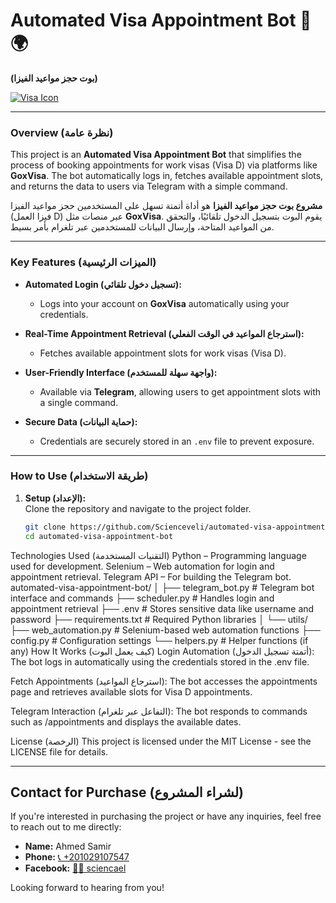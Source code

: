 # **Automated Visa Appointment Bot** 🤖🌍  
**(بوت حجز مواعيد الفيزا)**

[![Visa Icon](https://upload.wikimedia.org/wikipedia/commons/thumb/c/c7/Passport_icon.svg/1024px-Passport_icon.svg.png)](https://www.goxvisa.com/)

---

### **Overview (نظرة عامة)**

This project is an **Automated Visa Appointment Bot** that simplifies the process of booking appointments for work visas (Visa D) via platforms like **GoxVisa**. The bot automatically logs in, fetches available appointment slots, and returns the data to users via Telegram with a simple command.  

**مشروع بوت حجز مواعيد الفيزا** هو أداة أتمتة تسهل على المستخدمين حجز مواعيد الفيزا (فيزا العمل D) عبر منصات مثل **GoxVisa**. يقوم البوت بتسجيل الدخول تلقائيًا، والتحقق من المواعيد المتاحة، وإرسال البيانات للمستخدمين عبر تلغرام بأمر بسيط.

---

### **Key Features (الميزات الرئيسية)**

- **Automated Login (تسجيل دخول تلقائي):**  
  - Logs into your account on **GoxVisa** automatically using your credentials.

- **Real-Time Appointment Retrieval (استرجاع المواعيد في الوقت الفعلي):**  
  - Fetches available appointment slots for work visas (Visa D).

- **User-Friendly Interface (واجهة سهلة للمستخدم):**  
  - Available via **Telegram**, allowing users to get appointment slots with a single command.

- **Secure Data (حماية البيانات):**  
  - Credentials are securely stored in an `.env` file to prevent exposure.

---

### **How to Use (طريقة الاستخدام)**

1. **Setup (الإعداد):**  
   Clone the repository and navigate to the project folder.
   ```bash
   git clone https://github.com/Scienceveli/automated-visa-appointment-bot.git
   cd automated-visa-appointment-bot
Technologies Used (التقنيات المستخدمة)
Python – Programming language used for development.
Selenium – Web automation for login and appointment retrieval.
Telegram API – For building the Telegram bot.
automated-visa-appointment-bot/
│
├── telegram_bot.py        # Telegram bot interface and commands
├── scheduler.py            # Handles login and appointment retrieval
├── .env                    # Stores sensitive data like username and password
├── requirements.txt        # Required Python libraries
│
└── utils/
    ├── web_automation.py   # Selenium-based web automation functions
    ├── config.py           # Configuration settings
    └── helpers.py          # Helper functions (if any)
How It Works (كيف يعمل البوت)
Login Automation (أتمتة تسجيل الدخول):
The bot logs in automatically using the credentials stored in the .env file.

Fetch Appointments (استرجاع المواعيد):
The bot accesses the appointments page and retrieves available slots for Visa D appointments.

Telegram Interaction (التفاعل عبر تلغرام):
The bot responds to commands such as /appointments and displays the available dates.

License (الرخصة)
This project is licensed under the MIT License - see the LICENSE file for details.


---

## **Contact for Purchase (لشراء المشروع)**

If you're interested in purchasing the project or have any inquiries, feel free to reach out to me directly:

- **Name:** Ahmed Samir  
- **Phone:** [📞 +201029107547](tel:+201029107547)  
- **Facebook:** [🧑‍💻 sciencael](https://www.facebook.com/sciencael)

Looking forward to hearing from you!
